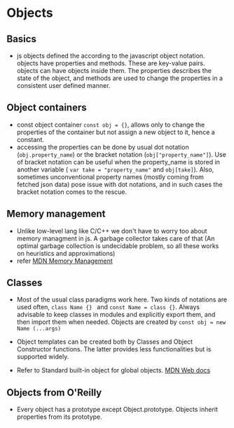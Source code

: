 # Objects

## Basics

- js objects defined the according to the javascript object notation. objects have properties and methods.
  These are key-value pairs. objects can have objects inside them. The properties describes the state of the object, and methods are used to change the properties in a consistent user defined manner.

## Object containers

- const object container `const obj = {}`, allows only to change the properties of the container but not assign a new object to it, hence a constant.
- accessing the properties can be done by usual dot notation (`obj.property_name`) or the bracket notation (`obj["property_name"]`). Use of bracket notation can be useful when the property_name is stored in another variable ( `var take = "property_name"` and `obj[take]`). Also, sometimes unconventional property names (mostly coming from fetched json data) pose issue with dot notations, and in such cases the bracket notation comes to the rescue.

## Memory management

- Unlike low-level lang like C/C++ we don't have to worry too about memory managment in js. A garbage collector takes care of that (An optimal garbage collection is undecidable problem, so all these works on heuristics and approximations)
- refer [MDN Memory Management](https://developer.mozilla.org/en-US/docs/Web/JavaScript/Memory_Management)

## Classes

- Most of the usual class paradigms work here. Two kinds of notations are used often, `class Name {} ` and `const Name = class {}`. Always advisable to keep classes in modules and explicitly export them, and then import them when needed. Objects are created by `const obj = new Name (...args)`
- Object templates can be created both by Classes and Object Constructor functions. The latter provides less functionalities but is supported widely.

- Refer to Standard built-in object for global objects. [MDN Web docs](https://developer.mozilla.org/en-US/docs/Web/JavaScript/Reference/Global_Objects)

## Objects from O'Reilly

- Every object has a prototype except Object.prototype. Objects inherit properties from its prototype.
